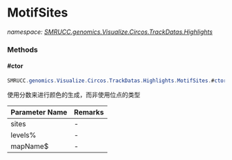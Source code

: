 ﻿# MotifSites
_namespace: [SMRUCC.genomics.Visualize.Circos.TrackDatas.Highlights](./index.md)_





### Methods

#### #ctor
```csharp
SMRUCC.genomics.Visualize.Circos.TrackDatas.Highlights.MotifSites.#ctor(System.Collections.Generic.IEnumerable{SMRUCC.genomics.ComponentModel.Loci.IMotifScoredSite},System.Int32,System.String,System.String)
```
使用分数来进行颜色的生成，而非使用位点的类型

|Parameter Name|Remarks|
|--------------|-------|
|sites|-|
|levels%|-|
|mapName$|-|



